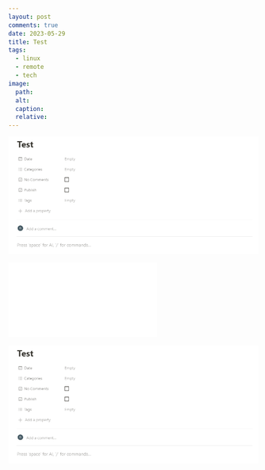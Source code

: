 ```yaml
---
layout: post
comments: true
date: 2023-05-29
title: Test
tags:
  - linux
  - remote
  - tech
image:
  path: 
  alt: 
  caption: 
  relative: 
---
```


![Test_screeshot](../../static/images/2023-05-29-test.md/Test_screeshot)


![Hostapd.conf](../../static/images/2023-05-29-test.md/Hostapd.conf)


![](../../static/images/2023-05-29-test.md/Untitled.png)

